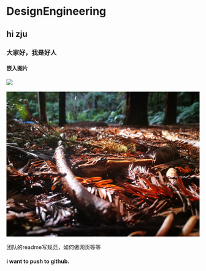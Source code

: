 # DesignEngineering
## hi zju
### 大家好，我是好人
#### 嵌入图片
![](https://baike.baidu.com/pic/%E6%B5%99%E6%B1%9F%E5%A4%A7%E5%AD%A6/127901/1/728da9773912b31bb0513050ae53217adab44aed4b3c?fr=lemma&fromModule=lemma_top-image&ct=single#aid=1&pic=728da9773912b31bb0513050ae53217adab44aed4b3c)

![](img/4.jpg)

团队的readme写规范，如何做网页等等

#### i want to push to github.